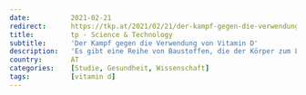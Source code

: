 ```yaml
---
date:          2021-02-21
redirect:      https://tkp.at/2021/02/21/der-kampf-gegen-die-verwendung-von-vitamin-d/
title:         tp - Science & Technology
subtitle:      'Der Kampf gegen die Verwendung von Vitamin D'
description:   'Es gibt eine Reihe von Baustoffen, die der Körper zum Leben und arbeiten braucht. Dazu gehören Eiweiß, bestehend aus Aminosäuren von denen es 8 essenzielle gibt, die wir über die Nahrung zu uns nehmen müssen, Fett, Ballaststoffe als Nahrung für die lebensnotwendigen Darmbakterien, sowie die Vitamine (A, B, C, D, E und K) und noch …'
country:       AT
categories:    [Studie, Gesundheit, Wissenschaft]
tags:          [vitamin d]
---
```

